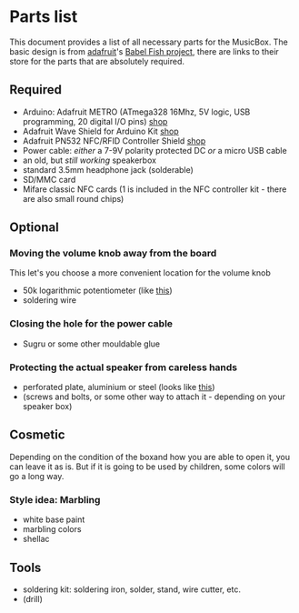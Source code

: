 # Parts list #

This document provides a list of all necessary parts for the MusicBox. The basic design is from [adafruit][]'s [Babel Fish project][], there are links to their store for the parts that are absolutely required.

## Required ##
- Arduino: Adafruit METRO (ATmega328 16Mhz, 5V logic, USB programming, 20 digital I/O pins) [shop][shop metro]
- Adafruit Wave Shield for Arduino Kit [shop][shop waveshield]
- Adafruit PN532 NFC/RFID Controller Shield [shop][shop nfcshield]
- Power cable: *either* a 7-9V polarity protected DC *or* a micro USB cable
- an old, but *still working* speakerbox
- standard 3.5mm headphone jack (solderable)
- SD/MMC card
- Mifare classic NFC cards (1 is included in the NFC controller kit - there are also small round chips)

## Optional ##

### Moving the volume knob away from the board ##
This let's you choose a more convenient location for the volume knob

- 50k logarithmic potentiometer (like [this][ebay poti])
- soldering wire

### Closing the hole for the power cable ###
- Sugru or some other mouldable glue

### Protecting the actual speaker from careless hands ###
- perforated plate, aluminium or steel (looks like [this][perfplate image])
- (screws and bolts, or some other way to attach it - depending on your speaker box)

## Cosmetic ##

Depending on the condition of the boxand  how you are able to open it, you can leave it as is. But if it is going to be used by children, some colors will go a long way.

### Style idea: Marbling ###
- white base paint
- marbling colors
- shellac

## Tools ##
- soldering kit: soldering iron, solder, stand, wire cutter, etc.
- (drill)



[adafruit]: https://www.adafruit.com
[Babel Fish project]: https://learn.adafruit.com/babel-fish

[shop metro]: https://www.adafruit.com/product/50
[shop waveshield]: https://www.adafruit.com/product/94
[shop nfcshield]: https://learn.adafruit.com/babel-fish
[ebay poti]: https://www.ebay.com/itm/50K-OHM-Logarithmic-Taper-Potentiometer-Pot-A50K/260803620300

[perfplate image]: https://upload.wikimedia.org/wikipedia/commons/6/67/Lochblech.jpg
